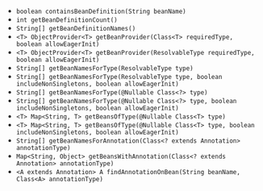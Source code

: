 
- `boolean containsBeanDefinition(String beanName)`
- `int getBeanDefinitionCount()`
- `String[] getBeanDefinitionNames()`
- `<T> ObjectProvider<T> getBeanProvider(Class<T> requiredType, boolean allowEagerInit)`
- `<T> ObjectProvider<T> getBeanProvider(ResolvableType requiredType, boolean allowEagerInit)`
- `String[] getBeanNamesForType(ResolvableType type)`
- `String[] getBeanNamesForType(ResolvableType type, boolean includeNonSingletons, boolean allowEagerInit)`
- `String[] getBeanNamesForType(@Nullable Class<?> type)`
- `String[] getBeanNamesForType(@Nullable Class<?> type, boolean includeNonSingletons, boolean allowEagerInit)`
- `<T> Map<String, T> getBeansOfType(@Nullable Class<T> type)`
- `<T> Map<String, T> getBeansOfType(@Nullable Class<T> type, boolean includeNonSingletons, boolean allowEagerInit)`
- `String[] getBeanNamesForAnnotation(Class<? extends Annotation> annotationType)`
- `Map<String, Object> getBeansWithAnnotation(Class<? extends Annotation> annotationType)`
- `<A extends Annotation> A findAnnotationOnBean(String beanName, Class<A> annotationType)`

